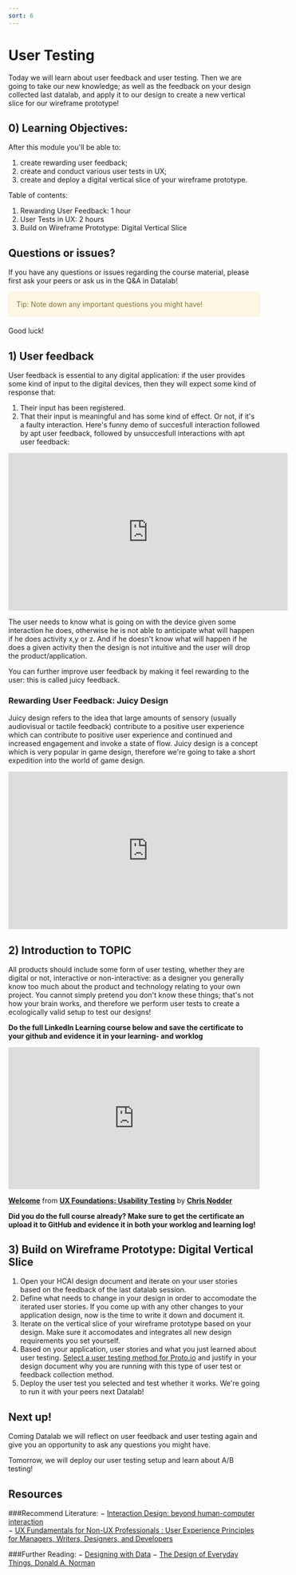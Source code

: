 ```yaml
---
sort: 6
---
```


# User Testing
Today we will learn about user feedback and user testing. Then we are going to take our new knowledge; as well as the feedback on your design collected last datalab, and apply it to our design to create a new vertical slice for our wireframe prototype!

## 0) Learning Objectives:
After this module you'll be able to:
1. create rewarding user feedback;
2. create and conduct various user tests in UX;
3. create and deploy a digital vertical slice of your wireframe prototype.

Table of contents:
1. Rewarding User Feedback: 1 hour
2. User Tests in UX: 2 hours
3. Build on Wireframe Prototype: Digital Vertical Slice


## Questions or issues?
If you have any questions or issues regarding the course material, please first ask your peers or ask us in the Q&A in Datalab!

<div style="padding: 15px; border: 1px solid transparent; border-color: transparent; margin-bottom: 20px; border-radius: 4px; color: #8a6d3b;; background-color: #fcf8e3; border-color: #faebcc;">
Tip: Note down any important questions you might have!
 </div>

Good luck!

## 1) User feedback
User feedback is essential to any digital application: if the user provides some kind of input to the digital devices, then they will expect some kind of response that:
1. Their input has been registered.
2. That their input is meaningful and has some kind of effect. Or not, if it's a faulty interaction.
Here's funny demo of succesfull interaction followed by apt user feedback, followed by unsuccesfull interactions with apt user feedback:
<iframe width="560" height="315" src="https://www.youtube.com/embed/OAQ7l33UF3E" title="YouTube video player" frameborder="0" allow="accelerometer; autoplay; clipboard-write; encrypted-media; gyroscope; picture-in-picture" allowfullscreen></iframe>

The user needs to know what is going on with the device given some interaction he does, otherwise he is not able to anticipate what will happen if he does activity x,y or z. And if he doesn't know what will happen if he does a given activity then the design is not intuitive and the user will drop the product/application.

You can further improve user feedback by making it feel rewarding to the user: this is called juicy feedback.

### Rewarding User Feedback: Juicy Design
Juicy design refers to the idea that large amounts of sensory (usually audiovisual or tactile feedback) contribute to a positive user experience which can contribute to positive user experience and
continued and increased engagement and invoke a state of flow. Juicy design is a concept which is very popular in game design, therefore we're going to take a short expedition into the world of game design.
<iframe width="560" height="315" src="https://www.youtube.com/embed/Fy0aCDmgnxg" title="YouTube video player" frameborder="0" allow="accelerometer; autoplay; clipboard-write; encrypted-media; gyroscope; picture-in-picture" allowfullscreen></iframe>

## 2) Introduction to TOPIC
All products should include some form of user testing, whether they are digital or not, interactive or non-interactive: as a designer you generally know too much about the product and technology relating to your own project. You cannot simply pretend you don't know these things; that's not how your brain works, and therefore we perform user tests to create a ecologically valid setup to test our designs!

**Do the full LinkedIn Learning course below and save the certificate to your github and evidence it in your learning- and worklog**

<div style="position:relative;height:0;padding-bottom:56.25%"><iframe width="640" height="360" src="https://www.linkedin.com/learning/embed/ux-foundations-usability-testing/welcome?autoplay=false&claim=AQEMhSFU9IOR4gAAAX13dSNwcSxuzMWaKg2KmGz1PtqV2uTTvS0sBYxvwnAL6NXbE9YAuHjenrjjeNIJZZFg_K_4znSVqQR8FI4NSCQ-YKy0nsRHejBd9wiumtx2L056Ui67Yl9ai7Mu23ObrQC0jMf3DqK6sGg7o9iTKC40VdeufmO7T6XPIMMJ6Y0SGFfflCarLooC_2tUujzLHWiwWz3dz1K7kFzxcNqRUBh6tu59m2yH7vrPzh8_wsFr1dygWzi6tg-bN20RhxWkNqlO4vzfJJZ2JPSamWpvBIG3vbLlxh_xBwOsEkt-HoTngeqaAIkXmRtGCFZbKl2BS9rwpk8fRms0kgNuu-TtMpt48VRf8xpmzNGItU1uK8DCJL0TKcVv3RxVRSJBrQ9RzW0JjOfdnkF77JkldZIRWxN5J6_qeRUGipyXHyTy4IMZE_5EfIa9QlZtZva1cj1LuwfzeF_vw97KRrmcRGMSt_pyggPvi_44J1FCjEBdkp8fuDIuWZTeG6njQ87O1mTFwtTdq4TGvNUZepYvhicDJH_g4bIRwt9YSDbBvs7fpHoKFRq1rfMp80HjsigrhJ6QxjZQVTxDPCqUKfmdO_envIfCtV54fHP46iN_vYwrMIiHxjfmYUUPpvJkOx0ZkOHx1LEtJ9p0lCOH-NFbhbiBdWj9STesbBJKoMuvXlps6ejVgp4narmoHbS_9AChx_qNzHjQdiiFG9dE9lmAyXamvx8euEvtGw&lipi=urn%3Ali%3Apage%3Ad_learning_content%3BvDqqw%2BLFRxaa7nOyBGxlTg%3D%3D&licu" mozallowfullscreen="true" webkitallowfullscreen="true" allowfullscreen="true" frameborder="0" style="position:absolute;width:100%;height:100%;left:0"></iframe></div><p><strong><a href="https://www.linkedin.com/learning/ux-foundations-usability-testing/welcome?trk=embed_lil">Welcome</a></strong> from <strong><a href="https://www.linkedin.com/learning/ux-foundations-usability-testing?trk=embed_lil">UX Foundations: Usability Testing</a></strong> by <strong><a href="https://www.linkedin.com/learning/instructors/chris-nodder?trk=embed_lil">Chris Nodder</a></strong></p>

**Did you do the full course already? Make sure to get the certificate an upload it to GitHub and evidence it in both your worklog and learning log!**

## 3) Build on Wireframe Prototype: Digital Vertical Slice
1. Open your HCAI design document and iterate on your user stories based on the feedback of the last datalab session.
2. Define what needs to change in your design in order to accomodate the iterated user stories. If you come up with any other changes to your application design, now is the time to write it down and document it.
3. Iterate on the vertical slice of your wireframe prototype based on your design. Make sure it accomodates and integrates all new design requirements you set yourself.
4. Based on your application, user stories and what you just learned about user testing. [Select a user testing method for Proto.io](https://support.proto.io/hc/en-us/articles/220363528-Getting-feedback) and justify in your design document why you are running with this type of user test or feedback collection method.
5. Deploy the user test you selected and test whether it works. We're going to run it with your peers next Datalab!


## Next up!
Coming Datalab we will reflect on user feedback and user testing again and give you an opportunity to ask any questions you might have.

Tomorrow, we will deploy our user testing setup and learn about A/B testing!


## Resources
###Recommend Literature:
−	[Interaction Design: beyond human-computer interaction](https://login.proxy1.dom1.nhtv.nl/login?url=https://search.ebscohost.com/login.aspx?direct=true&db=cat01829a&AN=buas.303541695&site=eds-live)   
−	[UX Fundamentals for Non-UX Professionals : User Experience Principles for Managers, Writers, Designers, and Developers](https://login.proxy1.dom1.nhtv.nl/login?url=https://search.ebscohost.com/login.aspx?direct=true&db=edsebk&AN=1892077&site=eds-live)

###Further Reading:
−	[Designing with Data](http://shop.oreilly.com/product/0636920026228.do)
−	[The Design of Everyday Things, Donald A. Norman](https://login.proxy1.dom1.nhtv.nl/login?url=https://search.ebscohost.com/login.aspx?direct=true&db=cat01829a&AN=buas.393706974&site=eds-live)
